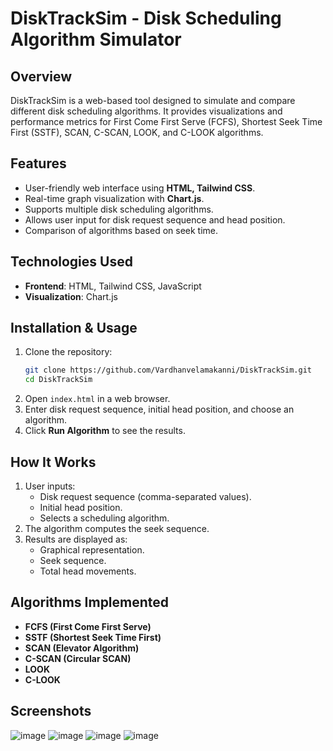 # DiskTrackSim - Disk Scheduling Algorithm Simulator

## Overview
DiskTrackSim is a web-based tool designed to simulate and compare different disk scheduling algorithms. It provides visualizations and performance metrics for First Come First Serve (FCFS), Shortest Seek Time First (SSTF), SCAN, C-SCAN, LOOK, and C-LOOK algorithms.

## Features
- User-friendly web interface using **HTML, Tailwind CSS**.
- Real-time graph visualization with **Chart.js**.
- Supports multiple disk scheduling algorithms.
- Allows user input for disk request sequence and head position.
- Comparison of algorithms based on seek time.

## Technologies Used
- **Frontend**: HTML, Tailwind CSS, JavaScript
- **Visualization**: Chart.js

## Installation & Usage
1. Clone the repository:
   ```bash
   git clone https://github.com/Vardhanvelamakanni/DiskTrackSim.git
   cd DiskTrackSim
   ```
2. Open `index.html` in a web browser.
3. Enter disk request sequence, initial head position, and choose an algorithm.
4. Click **Run Algorithm** to see the results.

## How It Works
1. User inputs:
   - Disk request sequence (comma-separated values).
   - Initial head position.
   - Selects a scheduling algorithm.
2. The algorithm computes the seek sequence.
3. Results are displayed as:
   - Graphical representation.
   - Seek sequence.
   - Total head movements.

## Algorithms Implemented
- **FCFS (First Come First Serve)**
- **SSTF (Shortest Seek Time First)**
- **SCAN (Elevator Algorithm)**
- **C-SCAN (Circular SCAN)**
- **LOOK**
- **C-LOOK**

## Screenshots
![image](https://github.com/user-attachments/assets/40c489a6-2051-4ced-9b87-a3b788d698c7)
![image](https://github.com/user-attachments/assets/8a7342c5-622c-492c-8fd4-357b0cf789fc)
![image](https://github.com/user-attachments/assets/c15a08d8-28eb-478d-b564-c182f4ae6a5f)
![image](https://github.com/user-attachments/assets/0df64f3a-a139-40ff-b63a-7502f69bb684)

